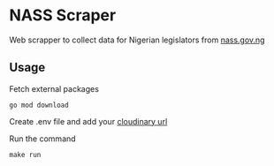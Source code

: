 # NASS Scraper

Web scrapper to collect data for Nigerian legislators from [nass.gov.ng](https://nass.gov.ng/)

## Usage

Fetch external packages

```
go mod download
```

Create .env file and add your [cloudinary url](https://cloudinary.com/documentation/how_to_integrate_cloudinary#account_details)

Run the command

```
make run
```
